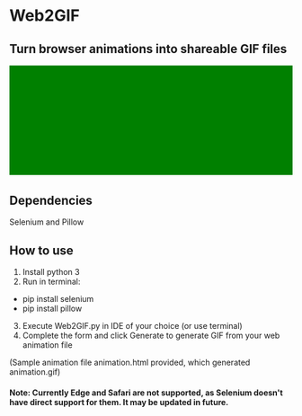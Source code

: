 # Web2GIF
## Turn browser animations into shareable GIF files

<img alt="Web2GIF features" src="animation.gif"/>


## Dependencies
Selenium and Pillow

## How to use

1. Install python 3
2. Run in terminal:

<ul>
  <li>pip install selenium</li>
  <li>pip install pillow</li>
</ul>

3. Execute Web2GIF.py in IDE of your choice (or use terminal)
4. Complete the form and click Generate to generate GIF from your web animation file

(Sample animation file animation.html provided, which generated animation.gif)

#### Note: Currently Edge and Safari are not supported, as Selenium doesn't have direct support for them. It may be updated in future.
